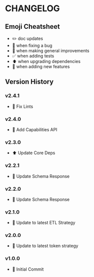 # CHANGELOG

## Emoji Cheatsheet
- :pencil2: doc updates
- :bug: when fixing a bug
- :rocket: when making general improvements
- :white_check_mark: when adding tests
- :arrow_up: when upgrading dependencies
- :tada: when adding new features

## Version History

### v2.4.1

- :bug: Fix Lints

### v2.4.0

- :tada: Add Capabilities API

### v2.3.0

- :arrow_up: Update Core Deps

### v2.2.1

- :rocket: Update Schema Response

### v2.2.0

- :rocket: Update Schema Response

### v2.1.0

- :rocket: Update to latest ETL Strategy

### v2.0.0

- :rocket: Update to latest token strategy

### v1.0.0

- :tada: Initial Commit
